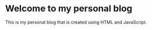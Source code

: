 # Welcome to my personal blog  

This is my personal blog that is created using HTML and JavaScript.  
